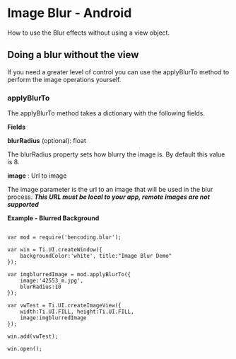 <h1>Image Blur - Android</h1>
How to use the Blur effects without using a view object.

<h2>Doing a blur without the view</h2>
If you need a greater level of control you can use the applyBlurTo method to perform the image operations yourself.

<h3>applyBlurTo</h3>

The applyBlurTo method takes a dictionary with the following fields.

<b>Fields</b>

<b>blurRadius</b> (optional): float

The blurRadius property sets how blurry the image is.  By default this value is 8.

<b>image</b> :  Url to image

The image parameter is the url to an image that will be used in the blur process.
***This URL must be local to your app, remote images are not supported***

<b>Example - Blurred Background</b>
<pre><code>
var mod = require('bencoding.blur');

var win = Ti.UI.createWindow({
	backgroundColor:'white', title:"Image Blur Demo"
});

var imgblurredImage = mod.applyBlurTo({
	image:'42553_m.jpg',
	blurRadius:10
});

var vwTest = Ti.UI.createImageView({
	width:Ti.UI.FILL, height:Ti.UI.FILL,
	image:imgblurredImage
});

win.add(vwTest);

win.open();

</code></pre>
